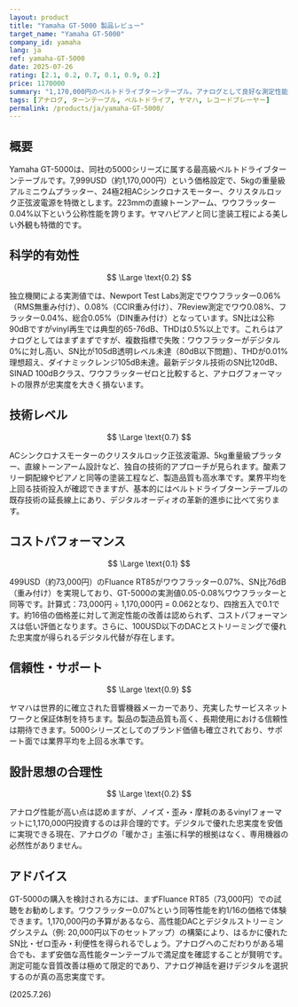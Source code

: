```yaml
---
layout: product
title: "Yamaha GT-5000 製品レビュー"
target_name: "Yamaha GT-5000"
company_id: yamaha
lang: ja
ref: yamaha-GT-5000
date: 2025-07-26
rating: [2.1, 0.2, 0.7, 0.1, 0.9, 0.2]
price: 1170000
summary: "1,170,000円のベルトドライブターンテーブル。アナログとして良好な測定性能ですが、vinyl固有の限界によりデジタル比較で忠実度が低く、73,000円のFluance RT85が同等アナログ性能を提供し、コストパフォーマンスは低いです。"
tags: [アナログ, ターンテーブル, ベルトドライブ, ヤマハ, レコードプレーヤー]
permalink: /products/ja/yamaha-GT-5000/
---
```

## 概要

Yamaha GT-5000は、同社の5000シリーズに属する最高級ベルトドライブターンテーブルです。7,999USD（約1,170,000円）という価格設定で、5kgの重量級アルミニウムプラッター、24極2相ACシンクロナスモーター、クリスタルロック正弦波電源を特徴とします。223mmの直線トーンアーム、ワウフラッター0.04%以下という公称性能を誇ります。ヤマハピアノと同じ塗装工程による美しい外観も特徴的です。

## 科学的有効性

$$ \Large \text{0.2} $$

独立機関による実測値では、Newport Test Labs測定でワウフラッター0.06%（RMS無重み付け）、0.08%（CCIR重み付け）、7Review測定でワウ0.08%、フラッター0.04%、総合0.05%（DIN重み付け）となっています。SN比は公称90dBですがvinyl再生では典型的65-76dB、THDは0.5%以上です。これらはアナログとしてはまずまずですが、複数指標で失敗：ワウフラッターがデジタル0%に対し高い、SN比が105dB透明レベル未達（80dB以下問題）、THDが0.01%理想超え、ダイナミックレンジ105dB未達。最新デジタル技術のSN比120dB、SINAD 100dBクラス、ワウフラッターゼロと比較すると、アナログフォーマットの限界が忠実度を大きく損ないます。

## 技術レベル

$$ \Large \text{0.7} $$

ACシンクロナスモーターのクリスタルロック正弦波電源、5kg重量級プラッター、直線トーンアーム設計など、独自の技術的アプローチが見られます。酸素フリー銅配線やピアノと同等の塗装工程など、製造品質も高水準です。業界平均を上回る技術投入が確認できますが、基本的にはベルトドライブターンテーブルの既存技術の延長線上にあり、デジタルオーディオの革新的進歩に比べて劣ります。

## コストパフォーマンス

$$ \Large \text{0.1} $$

499USD（約73,000円）のFluance RT85がワウフラッター0.07%、SN比76dB（重み付け）を実現しており、GT-5000の実測値0.05-0.08%ワウフラッターと同等です。計算式：73,000円 ÷ 1,170,000円 = 0.062となり、四捨五入で0.1です。約16倍の価格差に対して測定性能の改善は認められず、コストパフォーマンスは低い評価となります。さらに、100USD以下のDACとストリーミングで優れた忠実度が得られるデジタル代替が存在します。

## 信頼性・サポート

$$ \Large \text{0.9} $$

ヤマハは世界的に確立された音響機器メーカーであり、充実したサービスネットワークと保証体制を持ちます。製品の製造品質も高く、長期使用における信頼性は期待できます。5000シリーズとしてのブランド価値も確立されており、サポート面では業界平均を上回る水準です。

## 設計思想の合理性

$$ \Large \text{0.2} $$

アナログ性能が高い点は認めますが、ノイズ・歪み・摩耗のあるvinylフォーマットに1,170,000円投資するのは非合理的です。デジタルで優れた忠実度を安価に実現できる現在、アナログの「暖かさ」主張に科学的根拠はなく、専用機器の必然性がありません。

## アドバイス

GT-5000の購入を検討される方には、まずFluance RT85（73,000円）での試聴をお勧めします。ワウフラッター0.07%という同等性能を約1/16の価格で体験できます。1,170,000円の予算があるなら、高性能DACとデジタルストリーミングシステム（例: 20,000円以下のセットアップ）の構築により、はるかに優れたSN比・ゼロ歪み・利便性を得られるでしょう。アナログへのこだわりがある場合でも、まず安価な高性能ターンテーブルで満足度を確認することが賢明です。測定可能な音質改善は極めて限定的であり、アナログ神話を避けデジタルを選択するのが真の高忠実度です。

(2025.7.26)
